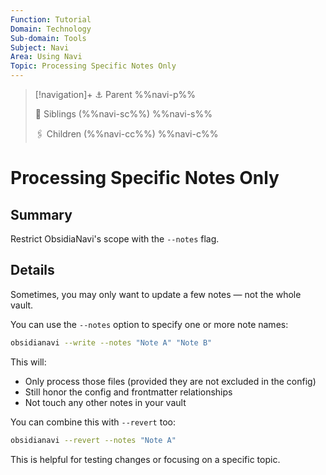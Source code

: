 ```yaml
---
Function: Tutorial
Domain: Technology
Sub-domain: Tools
Subject: Navi
Area: Using Navi
Topic: Processing Specific Notes Only
---
```

> [!navigation]+
> ⚓ Parent
> %%navi-p%%
> 
> 🔗 Siblings (%%navi-sc%%)
> %%navi-s%%
> 
> 🖇️ Children (%%navi-cc%%)
> %%navi-c%%

# Processing Specific Notes Only

## Summary
Restrict ObsidiaNavi's scope with the `--notes` flag.

## Details

Sometimes, you may only want to update a few notes — not the whole vault.

You can use the `--notes` option to specify one or more note names:

```bash
obsidianavi --write --notes "Note A" "Note B"
```

This will:
- Only process those files (provided they are not excluded in the config)
- Still honor the config and frontmatter relationships
- Not touch any other notes in your vault

You can combine this with `--revert` too:

```bash
obsidianavi --revert --notes "Note A"
```

This is helpful for testing changes or focusing on a specific topic.
